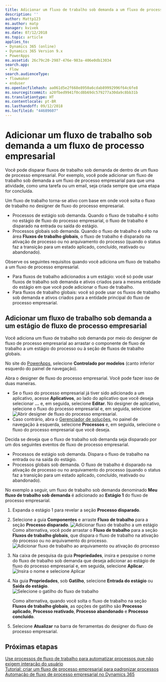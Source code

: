 ```yaml
---
title: Adicionar um fluxo de trabalho sob demanda a um fluxo de processo empresarial
description: ''
author: Mattp123
ms.author: matp
manager: kvivek
ms.date: 07/12/2018
ms.topic: article
applies_to:
- Dynamics 365 (online)
- Dynamics 365 Version 9.x
- PowerApps
ms.assetid: 26c79c20-2987-476e-983a-406e0db13034
search.app:
- Flow
search.audienceType:
- flowmaker
- enduser
ms.openlocfilehash: aa061d5e2f668e8950a6cdab89992996f64c6fe8
ms.sourcegitcommit: a20fbed9941f0cd8b69dc579277a30da9c8bb31b
ms.translationtype: HT
ms.contentlocale: pt-BR
ms.lasthandoff: 09/12/2018
ms.locfileid: "44689607"
---
```

# <a name="add-an-on-demand-workflow-to-a-business-process-flow"></a>Adicionar um fluxo de trabalho sob demanda a um fluxo de processo empresarial

Você pode disparar fluxos de trabalho sob demanda de dentro de um fluxo de processo empresarial. Por exemplo, você pode adicionar um fluxo de trabalho sob demanda a um fluxo de processo empresarial para que uma atividade, como uma tarefa ou um email, seja criada sempre que uma etapa for concluída. 

Um fluxo de trabalho torna-se ativo com base em onde você solta o fluxo de trabalho no designer de fluxo do processo empresarial.
- Processos de estágio sob demanda. Quando o fluxo de trabalho é solto no estágio de fluxo do processo empresarial, o fluxo de trabalho é disparado na entrada ou saída do estágio. 
- Processos globais sob demanda. Quando o fluxo de trabalho é solto na área **Fluxos de trabalho globais**, o fluxo de trabalho é disparado na ativação de processo ou no arquivamento do processo (quando o status faz a transição para um estado aplicado, concluído, reativado ou abandonado). 

Observe os seguintes requisitos quando você adiciona um fluxo de trabalho a um fluxo de processo empresarial.
- Para fluxos de trabalho adicionados a um estágio: você só pode usar fluxos de trabalho sob demanda e ativos criados para a mesma entidade do estágio em que você pode adicionar o fluxo de trabalho.  
- Para fluxos de trabalho globais: você só pode usar os fluxos de trabalho sob demanda e ativos criados para a entidade principal do fluxo de processo empresarial.

## <a name="add-an-on-demand-workflow-to-a-business-process-flow-stage"></a>Adicionar um fluxo de trabalho sob demanda a um estágio de fluxo de processo empresarial

Você adiciona um fluxo de trabalho sob demanda por meio do designer de fluxo de processo empresarial ao arrastar o componente de fluxo de trabalho a um estágio do processo ou à seção de fluxos de trabalho globais. 

No site do [PowerApps](https://web.powerapps.com), selecione **Controlado por modelos** (canto inferior esquerdo do painel de navegação). 

Abra o designer de fluxo do processo empresarial. Você pode fazer isso de duas maneiras.
- Se o fluxo do processo empresarial já tiver sido adicionado a um aplicativo, acesse **Aplicativos**, ao lado do aplicativo que você deseja selecionar **…** e, em seguida, selecione **Editar**. No designer de aplicativo, selecione o fluxo do processo empresarial e, em seguida, selecione ![Abrir designer de fluxo do processo empresarial](media/dynamics365-open-designer.PNG).  
- Caso contrário, abra o [Gerenciador de soluções](/powerapps/maker/model-driven-apps/advanced-navigation.md#solution-explorer), no painel de navegação à esquerda, selecione **Processos** e, em seguida, selecione o fluxo do processo empresarial que você deseja. 

Decida se deseja que o fluxo de trabalho sob demanda seja disparado por um dos seguintes eventos de fluxo de processo empresarial. 
- Processos de estágio sob demanda. Dispara o fluxo de trabalho na entrada ou na saída do estágio. 
- Processos globais sob demanda. O fluxo de trabalho é disparado na ativação de processo ou no arquivamento do processo (quando o status faz a transição para um estado aplicado, concluído, reativado ou abandonado). 

No exemplo a seguir, um fluxo de trabalho sob demanda denominado **Meu fluxo de trabalho sob demanda** é adicionado ao **Estágio 1** do fluxo de processo empresarial. 

1. Expanda o estágio 1 para revelar a seção **Processo disparado**. 
2. Selecione a guia **Componentes** e arraste **Fluxo de trabalho** para a seção **Processo disparado**.
    ![Adicionar fluxo de trabalho a um estágio](media/add-workflow-to-bpf-1.png) Como alternativa, você pode arrastar o **Fluxo de trabalho** para a seção **Fluxos de trabalho globais**, que dispara o fluxo de trabalho na ativação do processo ou no arquivamento do processo.
 ![Adicionar fluxo de trabalho ao arquivamento ou ativação do processo](media/add-workflow-to-bpf-global.png)
3. Na caixa de pesquisa da guia **Propriedades**, insira e pesquise o nome do fluxo de trabalho sob demanda que deseja adicionar ao estágio de fluxo do processo empresarial e, em seguida, selecione **Aplicar**.
    ![Insira o nome e selecione Aplicar](media/add-workflow-to-bpf-2.png)
4. Na guia **Propriedades**, sob **Gatilho**, selecione **Entrada do estágio** ou **Saída do estágio**.  
    ![Selecione o gatilho do fluxo de trabalho](media/workflow-trigger.png)
   
    Como alternativa, quando você solta o fluxo de trabalho na seção **Fluxos de trabalho globais**, as opções de gatilho são **Processo aplicado**, **Processo reativado**, **Processo abandonado** e **Processo concluído**.

5. Selecione **Atualizar** na barra de ferramentas do designer do fluxo de processo empresarial.
 
## <a name="next-steps"></a>Próximas etapas
[Use processos de fluxo de trabalho para automatizar processos que não exigem interação do usuário](workflow-processes.md) <br/>
[Tutorial: criar um fluxo de processo empresarial para padronizar processos](create-business-process-flow.md) <br/>
[Automação de fluxo de processo empresarial no Dynamics 365](https://blogs.msdn.microsoft.com/crm/2017/03/28/business-process-flow-automation-in-dynamics-365/)
